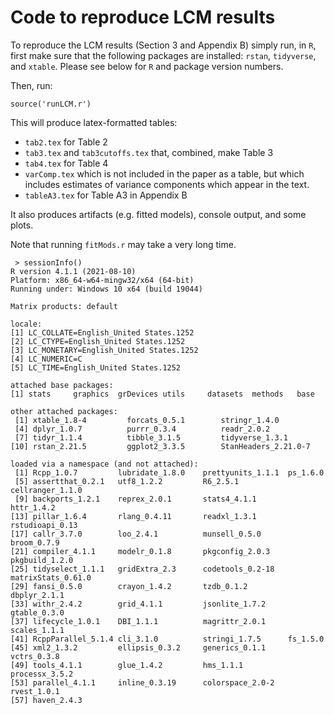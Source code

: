 # Code to reproduce LCM results

To reproduce the LCM results (Section 3 and Appendix B) simply run, in `R`, first make sure that the following packages are installed: `rstan`, `tidyverse`, and `xtable`. Please see below for `R` and package version numbers.

Then, run:

```
source('runLCM.r')
```

This will produce latex-formatted tables:

- `tab2.tex` for Table 2
- `tab3.tex` and `tab3cutoffs.tex` that, combined, make Table 3
- `tab4.tex` for Table 4
- `varComp.tex` which is not included in the paper as a table, but which includes estimates of variance components which appear in the text.
- `tableA3.tex` for Table A3 in Appendix B


It also produces artifacts (e.g. fitted models), console output, and some plots.

Note that running `fitMods.r` may take a very long time.

```
 > sessionInfo()
R version 4.1.1 (2021-08-10)
Platform: x86_64-w64-mingw32/x64 (64-bit)
Running under: Windows 10 x64 (build 19044)

Matrix products: default

locale:
[1] LC_COLLATE=English_United States.1252
[2] LC_CTYPE=English_United States.1252
[3] LC_MONETARY=English_United States.1252
[4] LC_NUMERIC=C
[5] LC_TIME=English_United States.1252

attached base packages:
[1] stats     graphics  grDevices utils     datasets  methods   base

other attached packages:
 [1] xtable_1.8-4         forcats_0.5.1        stringr_1.4.0
 [4] dplyr_1.0.7          purrr_0.3.4          readr_2.0.2
 [7] tidyr_1.1.4          tibble_3.1.5         tidyverse_1.3.1
[10] rstan_2.21.5         ggplot2_3.3.5        StanHeaders_2.21.0-7

loaded via a namespace (and not attached):
 [1] Rcpp_1.0.7         lubridate_1.8.0    prettyunits_1.1.1  ps_1.6.0
 [5] assertthat_0.2.1   utf8_1.2.2         R6_2.5.1           cellranger_1.1.0
 [9] backports_1.2.1    reprex_2.0.1       stats4_4.1.1       httr_1.4.2
[13] pillar_1.6.4       rlang_0.4.11       readxl_1.3.1       rstudioapi_0.13
[17] callr_3.7.0        loo_2.4.1          munsell_0.5.0      broom_0.7.9
[21] compiler_4.1.1     modelr_0.1.8       pkgconfig_2.0.3    pkgbuild_1.2.0
[25] tidyselect_1.1.1   gridExtra_2.3      codetools_0.2-18   matrixStats_0.61.0
[29] fansi_0.5.0        crayon_1.4.2       tzdb_0.1.2         dbplyr_2.1.1
[33] withr_2.4.2        grid_4.1.1         jsonlite_1.7.2     gtable_0.3.0
[37] lifecycle_1.0.1    DBI_1.1.1          magrittr_2.0.1     scales_1.1.1
[41] RcppParallel_5.1.4 cli_3.1.0          stringi_1.7.5      fs_1.5.0
[45] xml2_1.3.2         ellipsis_0.3.2     generics_0.1.1     vctrs_0.3.8
[49] tools_4.1.1        glue_1.4.2         hms_1.1.1          processx_3.5.2
[53] parallel_4.1.1     inline_0.3.19      colorspace_2.0-2   rvest_1.0.1
[57] haven_2.4.3
```
